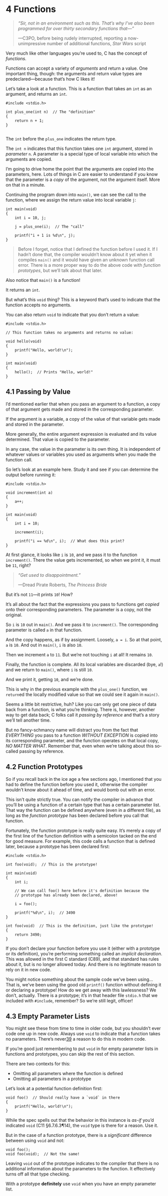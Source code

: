 # 4 Functions

> _“Sir, not in an environment such as this. That’s why I’ve also been programmed for over thirty secondary functions that—”_
> 
> —C3PO, before being rudely interrupted, reporting a now-unimpressive number of additional functions, _Star Wars_ script

Very much like other languages you’re used to, C has the concept of _functions_.

Functions can accept a variety of _arguments_ and return a value. One important thing, though: the arguments and return value types are predeclared—because that’s how C likes it!

Let’s take a look at a function. This is a function that takes an `int` as an argument, and returns an `int`.

```
#include <stdio.h>

int plus_one(int n)  // The "definition"
{
    return n + 1;
}
 
```

The `int` before the `plus_one` indicates the return type.

The `int n` indicates that this function takes one `int` argument, stored in _parameter_ `n`. A parameter is a special type of local variable into which the arguments are copied.

I’m going to drive home the point that the arguments are copied into the parameters, here. Lots of things in C are easier to understand if you know that the parameter is a _copy_ of the argument, not the argument itself. More on that in a minute.

Continuing the program down into `main()`, we can see the call to the function, where we assign the return value into local variable `j`:

```
int main(void)
{
    int i = 10, j;
    
    j = plus_one(i);  // The "call"

    printf("i + 1 is %d\n", j);
}
```

> Before I forget, notice that I defined the function before I used it. If I hadn’t done that, the compiler wouldn’t know about it yet when it compiles `main()` and it would have given an unknown function call error. There is a more proper way to do the above code with _function prototypes_, but we’ll talk about that later.

Also notice that `main()` is a function!

It returns an `int`.

But what’s this `void` thing? This is a keyword that’s used to indicate that the function accepts no arguments.

You can also return `void` to indicate that you don’t return a value:

```
#include <stdio.h>

// This function takes no arguments and returns no value:

void hello(void)
{
    printf("Hello, world!\n");
}

int main(void)
{
    hello();  // Prints "Hello, world!"
}
```

## 4.1 Passing by Value

I’d mentioned earlier that when you pass an argument to a function, a copy of that argument gets made and stored in the corresponding parameter.

If the argument is a variable, a copy of the value of that variable gets made and stored in the parameter.

More generally, the entire argument expression is evaluated and its value determined. That value is copied to the parameter.

In any case, the value in the parameter is its own thing. It is independent of whatever values or variables you used as arguments when you made the function call.

So let’s look at an example here. Study it and see if you can determine the output before running it:

```
#include <stdio.h>

void increment(int a)
{
    a++;
}

int main(void)
{
    int i = 10;

    increment(i);

    printf("i == %d\n", i);  // What does this print?
}
```

At first glance, it looks like `i` is `10`, and we pass it to the function `increment()`. There the value gets incremented, so when we print it, it must be `11`, right?

> _“Get used to disappointment.”_
> 
> —Dread Pirate Roberts, _The Princess Bride_

But it’s not `11`—it prints `10`! How?

It’s all about the fact that the expressions you pass to functions get _copied_ onto their corresponding parameters. The parameter is a copy, not the original.

So `i` is `10` out in `main()`. And we pass it to `increment()`. The corresponding parameter is called `a` in that function.

And the copy happens, as if by assignment. Loosely, `a = i`. So at that point, `a` is `10`. And out in `main()`, `i` is also `10`.

Then we increment `a` to `11`. But we’re not touching `i` at all! It remains `10`.

Finally, the function is complete. All its local variables are discarded (bye, `a`!) and we return to `main()`, where `i` is still `10`.

And we print it, getting `10`, and we’re done.

This is why in the previous example with the `plus_one()` function, we `return`ed the locally modified value so that we could see it again in `main()`.

Seems a little bit restrictive, huh? Like you can only get one piece of data back from a function, is what you’re thinking. There is, however, another way to get data back; C folks call it _passing by reference_ and that’s a story we’ll tell another time.

But no fancy-schmancy name will distract you from the fact that _EVERYTHING_ you pass to a function _WITHOUT EXCEPTION_ is copied into its corresponding parameter, and the function operates on that local copy, _NO MATTER WHAT_. Remember that, even when we’re talking about this so-called passing by reference.

## 4.2 Function Prototypes

So if you recall back in the ice age a few sections ago, I mentioned that you had to define the function before you used it, otherwise the compiler wouldn’t know about it ahead of time, and would bomb out with an error.

This isn’t quite strictly true. You can notify the compiler in advance that you’ll be using a function of a certain type that has a certain parameter list. That way the function can be defined anywhere (even in a different file), as long as the _function prototype_ has been declared before you call that function.

Fortunately, the function prototype is really quite easy. It’s merely a copy of the first line of the function definition with a semicolon tacked on the end for good measure. For example, this code calls a function that is defined later, because a prototype has been declared first:

```
#include <stdio.h>

int foo(void);  // This is the prototype!

int main(void)
{
    int i;
    
    // We can call foo() here before it's definition because the
    // prototype has already been declared, above!

    i = foo();
    
    printf("%d\n", i);  // 3490
}

int foo(void)  // This is the definition, just like the prototype!
{
    return 3490;
}
```

If you don’t declare your function before you use it (either with a prototype or its definition), you’re performing something called an _implicit declaration_. This was allowed in the first C standard (C89), and that standard has rules about it, but is no longer allowed today. And there is no legitimate reason to rely on it in new code.

You might notice something about the sample code we’ve been using… That is, we’ve been using the good old `printf()` function without defining it or declaring a prototype! How do we get away with this lawlessness? We don’t, actually. There is a prototype; it’s in that header file `stdio.h` that we included with `#include`, remember? So we’re still legit, officer!

## 4.3 Empty Parameter Lists

You might see these from time to time in older code, but you shouldn’t ever code one up in new code. Always use `void` to indicate that a function takes no parameters. There’s never[39](https://beej.us/guide/bgc/html/split/functions.html#fn39) a reason to do this in modern code.

If you’re good just remembering to put `void` in for empty parameter lists in functions and prototypes, you can skip the rest of this section.

There are two contexts for this:

- Omitting all parameters where the function is defined
- Omitting all parameters in a prototype

Let’s look at a potential function definition first:

```
void foo()  // Should really have a `void` in there
{
    printf("Hello, world!\n");
}
```

While the spec spells out that the behavior in this instance is _as-if_ you’d indicated `void` (C11 §6.7.6.3¶14), the `void` type is there for a reason. Use it.

But in the case of a function prototype, there is a _significant_ difference between using `void` and not:

```
void foo();
void foo(void);  // Not the same!
```

Leaving `void` out of the prototype indicates to the compiler that there is no additional information about the parameters to the function. It effectively turns off all that type checking.

With a prototype **definitely** use `void` when you have an empty parameter list.